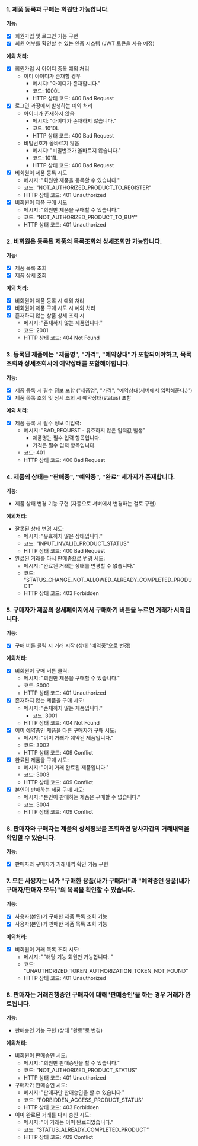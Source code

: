 ### **1. 제품 등록과 구매는 회원만 가능합니다.**

**기능:**

- [x] 회원가입 및 로그인 기능 구현
- [x] 회원 여부를 확인할 수 있는 인증 시스템 (JWT 토큰을 사용 예정)

**예외 처리:**
-[x] 회원가입 시 아이디 중복 예외 처리
  - 이미 아이디가 존재할 경우
    - 메시지: "아이디가 존재합니다."
    - 코드: 1000L
    - HTTP 상태 코드: 400 Bad Request
-[x] 로그인 과정에서 발생하는 예외 처리
  - 아이디가 존재하지 않음
    - 메시지: "아이디가 존재하지 않습니다."
    - 코드: 1010L
    - HTTP 상태 코드: 400 Bad Request
  - 비밀번호가 올바르지 않음
    - 메시지: "비밀번호가 올바르지 않습니다."
    - 코드: 1011L
    - HTTP 상태 코드: 400 Bad Request
-[x] 비회원이 제품 등록 시도
    - 메시지: "회원만 제품을 등록할 수 있습니다."
    - 코드: "NOT_AUTHORIZED_PRODUCT_TO_REGISTER"
    - HTTP 상태 코드: 401 Unauthorized
-[x] 비회원이 제품 구매 시도
    - 메시지: "회원만 제품을 구매할 수 있습니다."
    - 코드: "NOT_AUTHORIZED_PRODUCT_TO_BUY"
    - HTTP 상태 코드: 401 Unauthorized

### **2. 비회원은 등록된 제품의 목록조회와 상세조회만 가능합니다.**

**기능:**

-[x] 제품 목록 조회 
-[x] 제품 상세 조회 

**예외 처리:**

-[x] 비회원이 제품 등록 시 예외 처리
-[x] 비회원이 제품 구매 시도 시 예외 처리
-[x] 존재하지 않는 상품 상세 조회 시
  - 메시지: "존재하지 않는 제품입니다."
  - 코드: 2001
  - HTTP 상태 코드: 404 Not Found

### **3. 등록된 제품에는 "제품명", "가격", "예약상태"가 포함되어야하고, 목록조회와 상세조회시에 예약상태를 포함해야합니다.**

**기능:**

-[x] 제품 등록 시 필수 정보 포함 ("제품명", "가격", "예약상태(서버에서 입력해준다.)")
-[x] 제품 목록 조회 및 상세 조회 시 예약상태(status) 포함

**예외 처리:**

-[x] 제품 등록 시 필수 정보 미입력:
    - 메시지: "BAD_REQUEST - 유효하지 않은 입력값 발생"
      - 제품명는 필수 입력 항목입니다.
      - 가격은 필수 입력 항목입니다.
    - 코드: 401
    - HTTP 상태 코드: 400 Bad Request

### **4. 제품의 상태는 "판매중", "예약중", "완료" 세가지가 존재합니다.**

**기능**:

- 제품 상태 변경 기능 구현 (자동으로 서버에서 변경하는 걸로 구현)

**예외처리**:

- 잘못된 상태 변경 시도:
    - 메시지: "유효하지 않은 상태입니다."
    - 코드: "INPUT_INVALID_PRODUCT_STATUS"
    - HTTP 상태 코드: 400 Bad Request
- 완료된 거래를 다시 판매중으로 변경 시도:
    - 메시지: "완료된 거래는 상태를 변경할 수 없습니다."
    - 코드: "STATUS_CHANGE_NOT_ALLOWED_ALREADY_COMPLETED_PRODUCT”
    - HTTP 상태 코드: 403 Forbidden

### **5. 구매자가 제품의 상세페이지에서 구매하기 버튼을 누르면 거래가 시작됩니다.**

**기능**:

-[x] 구매 버튼 클릭 시 거래 시작 (상태 "예약중"으로 변경)

**예외처리**:

-[x] 비회원이 구매 버튼 클릭:
    - 메시지: "회원만 제품을 구매할 수 있습니다."
    - 코드: 3000
    - HTTP 상태 코드: 401 Unauthorized
-[x] 존재하지 않는 제품을 구매 시도:
  - 메시지: "존재하지 않는 제품입니다."
    - 코드: 3001
  - HTTP 상태 코드: 404 Not Found
-[x] 이미 예약중인 제품을 다른 구매자가 구매 시도:
    - 메시지: "이미 거래가 예약된 제품입니다."
    - 코드:  3002
    - HTTP 상태 코드: 409 Conflict
-[x] 완료된 제품을 구매 시도:
    - 메시지: "이미 거래 완료된 제품입니다."
    - 코드:  3003
    - HTTP 상태 코드: 409 Conflict
-[x] 본인이 판매하는 제품 구매 시도:
  - 메시지: "본인이 판매하는 제품은 구매할 수 없습니다."
  - 코드:  3004
  - HTTP 상태 코드: 409 Conflict

### **6. 판매자와 구매자는 제품의 상세정보를 조회하면 당사자간의 거래내역을 확인할 수 있습니다.**

**기능**:

-[x] 판매자와 구매자가 거래내역 확인 기능 구현

### **7. 모든 사용자는 내가 "구매한 용품(내가 구매자)"과 "예약중인 용품(내가 구매자/판매자 모두)"의 목록을 확인할 수 있습니다.**

**기능**:

-[x] 사용자(본인)가 구매한 제품 목록 조회 기능
-[x] 사용자(본인)가 판매한 제품 목록 조회 기능

**예외처리**:

-[x] 비회원이 거래 목록 조회 시도:
    - 메시지: ""해당 기능 회원만 가능합니다. "
    - 코드: "UNAUTHORIZED_TOKEN_AUTHORIZATION_TOKEN_NOT_FOUND"
    - HTTP 상태 코드: 401 Unauthorized

### **8. 판매자는 거래진행중인 구매자에 대해 '판매승인'을 하는 경우 거래가 완료됩니다.**

**기능**:

- 판매승인 기능 구현 (상태 "완료"로 변경)

**예외처리**:

- 비회원이 판매승인 시도:
    - 메시지: "회원만 판매승인을 할 수 있습니다."
    - 코드: "NOT_AUTHORIZED_PRODUCT_STATUS"
    - HTTP 상태 코드: 401 Unauthorized
- 구매자가 판매승인 시도:
    - 메시지: "판매자만 판매승인을 할 수 있습니다."
    - 코드: "FORBIDDEN_ACCESS_PRODUCT_STATUS"
    - HTTP 상태 코드: 403 Forbidden
- 이미 완료된 거래를 다시 승인 시도:
    - 메시지: "이 거래는 이미 완료되었습니다."
    - 코드:  "STATUS_ALREADY_COMPLETED_PRODUCT”
    - HTTP 상태 코드: 409 Conflict